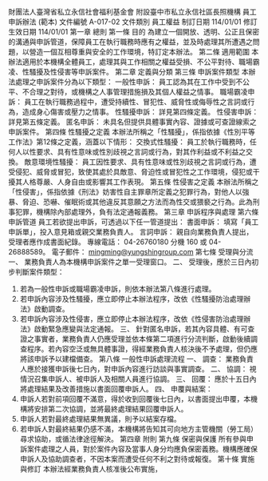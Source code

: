 財團法人臺灣省私立永信社會福利基金會 附設臺中市私立永信社區長照機構 員工申訴辦法 (範本)
文件編號
A-017-02
文件類別
員工權益
制訂日期
114/01/01
修訂生效日期
114/01/01
第一章 總則
第一條 目的
為建立一個開放、透明、公正且保密的溝通與申訴管道，保障員工在執行職務時應有之權益，並及時處理其所遭遇之問題，以營造一個互相尊重與安全的工作環境，特訂定本辦法。
第二條 適用範圍
本辦法適用於本機構全體員工，處理其與工作相關之權益受損、不公平對待、職場霸凌、性騷擾及性侵害等申訴案件。
第二章 定義與分類
第三條 申訴案件類型
本辦法處理之申訴案件分為以下類型：
一般性申訴： 員工認為其在工作中受到不公平、不合理之對待，或機構之人事管理措施損及其個人權益之情事。
職場霸凌申訴： 員工在執行職務過程中，遭受持續性、冒犯性、威脅性或侮辱性之言詞或行為，造成身心傷害或壓力之情事。
性騷擾申訴： 詳見第四條定義。
性侵害申訴： 詳見第五條定義。
匿名申訴： 未具名但提供具體事實內容、證據或可查證線索之申訴案件。
第四條 性騷擾之定義
本辦法所稱之「性騷擾」，係指依據《性別平等工作法》第12條之定義，涵蓋以下情形：
交換式性騷擾： 員工於執行職務時，任何人以性要求、具有性意味或性別歧視之言詞或行為，對其作利益或不利益之交換。
敵意環境性騷擾： 員工因性要求、具有性意味或性別歧視之言詞或行為，遭受侵犯、威脅或冒犯，致使其處於具敵意、脅迫性或冒犯性之工作環境，侵犯或干擾其人格尊嚴、人身自由或影響其工作表現。
第五條 性侵害之定義
本辦法所稱之「性侵害」，係指依據《刑法》妨害性自主罪章所定義之犯罪行為，對他人以強暴、脅迫、恐嚇、催眠術或其他違反其意願之方法而為性交或猥褻之行為。此為刑事犯罪，機構除內部處理外，負有法定通報義務。
第三章 申訴程序與處理
第六條 申訴管道
員工若欲提出申訴，可透過以下任一管道提出：
書面申訴： 填寫「員工申訴單」，投入意見箱或親交業務負責人。
言詞申訴： 親自向業務負責人提出，受理者應作成書面紀錄。
專線電話： 04-26760180 分機 160 或 04-26888589。
電子郵件： mingming@yungshingroup.com
第七條 受理與分流
一、 業務負責人為本機構申訴案件之單一受理窗口。
二、 受理後，應於三日內初步判斷案件類型：
1. 若為一般性申訴或職場霸凌申訴，則依本辦法第八條進行處理。
2. 若申訴內容涉及性騷擾，應立即停止本辦法程序，改依《性騷擾防治處理辦法》啟動調查。
3. 若申訴內容涉及性侵害，應立即停止本辦法程序，改依《性侵害防治處理辦法》啟動緊急應變與法定通報。
三、 針對匿名申訴，若其內容具體、有可查證之事實者，業務負責人仍應受理並依本條第二項進行分流判斷，啟動後續調查程序。若內容空泛或無具體事證，得經業務負責人核決後不予處理，但仍應將該申訴予以建檔備查。
第八條 一般性申訴處理流程
一、 調查： 業務負責人應於接獲申訴後七日內，對申訴內容進行訪談與事實調查。
二、 協調： 視情況召集申訴人、被申訴人及相關人員進行協調。
三、 回覆： 應於十五日內將處理結果及改善措施以書面回覆申訴人。
四、 申覆與結案：
1. 申訴人若對前項回覆不滿意，得於收到回覆後七日內，以書面提出申覆，本機構將安排第二次協調，並將最終處理結果回覆申訴人。
2. 申訴人若對最終處理結果無異議，則予以結案存檔。
3. 若申訴人對最終結果仍感不滿，本機構將告知其可向地方主管機關（勞工局）尋求協助，或循法律途徑解決。
第四章 附則
第九條 保密與保護
所有參與申訴案件處理之人員，對於案件內容及當事人身分均應負保密義務。機構應確保申訴人及協助調查者，不因本案而遭受任何不利之對待或報復。
第十條 實施與修訂
本辦法經業務負責人核准後公布實施，